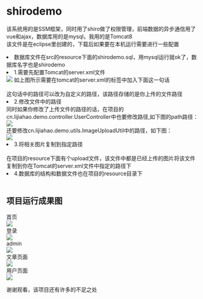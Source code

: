 # shirodemo
该系统用的是SSM框架，同时用了shiro做了权限管理，前端数据的异步通信用了vue和ajax，数据库用的是mysql，我用的是Tomcat8  <br/>
该文件是在eclipse里创建的，下载后如果要在本机运行需要进行一些配置  <br>
<li>数据库文件在src的resource下面的shirodemo.sql，用mysql运行就ok了，数据库名字也是shirodemo</li>
<li>1.需要先配置Tomcat的server.xml文件</li>
<image  src="https://github.com/codeHaoHao/readME-file/blob/master/shirodemo-readME/1.png"/>
如上图所示需要在tomcat的server.xml的<Host></Host>标签中加入下面这一句话<br/>
<Context docBase="E:/upload/uploadImages/" path="/uploadImages" reloadable="true"/><br/>
这句话中的路径可以改为自定义的路径，该路径存储的是你上传的文件路径<br/>
<li>2.修改文件中的路径</li>
同时如果你修改了上传文件的路径的话，在项目的cn.lijiahao.demo.controller.UserController中也要修改路径,如下图的path路径：<br/>
<image src="https://github.com/codeHaoHao/readME-file/blob/master/shirodemo-readME/2019-03-25_134158.png"><br/>
还要修改cn.lijiahao.demo.utils.ImageUploadUtil中的路径，如下图：<br/>
<image src="https://github.com/codeHaoHao/readME-file/blob/master/shirodemo-readME/2019-03-25_134615.png"><br/>
<li>3.将相关图片复制到指定路径</li><br/>
在项目的resource下面有个upload文件，该文件中都是已经上传的图片将该文件复制到你在Tomcat的server.xml文件中指定的路径下<br/>
<li>4.数据库的结构和数据文件也在项目的resource目录下</li><br/>



## 项目运行成果图
首页<br/>
<image src="https://github.com/codeHaoHao/readME-file/blob/master/shirodemo-readME/index.png"><br/>
登录<br/>
<image src="https://github.com/codeHaoHao/readME-file/blob/master/shirodemo-readME/login.png"><br/>
admin<br/>
<image src="https://github.com/codeHaoHao/readME-file/blob/master/shirodemo-readME/admin.png"><br/>
文章页面<br/>
<image src="https://github.com/codeHaoHao/readME-file/blob/master/shirodemo-readME/moment.png"><br/>
用户页面<br/>
<image src="https://github.com/codeHaoHao/readME-file/blob/master/shirodemo-readME/user.png"><br/>

谢谢观看，该项目还有许多的不足之处
